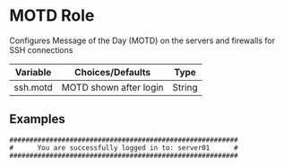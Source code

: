 
# MOTD Role

Configures Message of the Day (MOTD) on the servers and firewalls for SSH connections 

Variable | Choices/Defaults | Type
--- | --- | ---
ssh.motd|MOTD shown after login|String

## Examples
```
#########################################################
#      You are successfully logged in to: server01      #
#########################################################
```